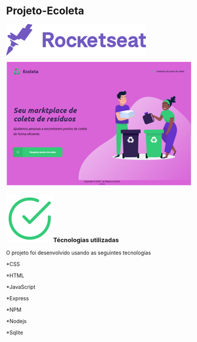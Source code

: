 # Projeto-Ecoleta



![Next Level Week by](https://github.com/ReginaLPA/Projeto-Ecoleta/blob/master/public/asserts/rocketseat.svg)

![Primeira página](https://github.com/ReginaLPA/Projeto-Ecoleta/blob/master/public/asserts/imgEcoleta.PNG)

### ![check](https://github.com/ReginaLPA/Projeto-Ecoleta/blob/master/public/asserts/check.svg)Técnologias utilizadas                                      

O projeto foi desenvolvido usando as seguintes tecnologias

*CSS

*HTML

 *JavaScript
 
*Express        

*NPM

 *Nodejs 
 
 *Sqlite
 
 
